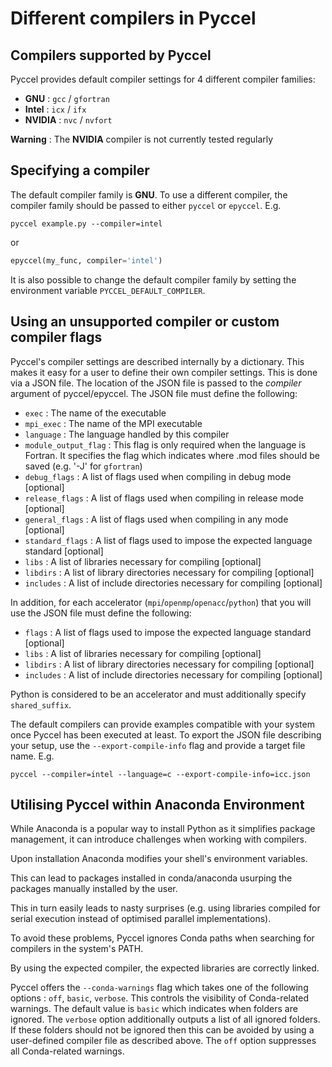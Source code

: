 # Different compilers in Pyccel
## Compilers supported by Pyccel

Pyccel provides default compiler settings for 4 different compiler families:
-   **GNU** : `gcc` / `gfortran`
-   **Intel** : `icx` / `ifx`
-   **NVIDIA** : `nvc` / `nvfort`

**Warning** : The **NVIDIA** compiler is not currently tested regularly

## Specifying a compiler

The default compiler family is **GNU**. To use a different compiler, the compiler family should be passed to either `pyccel` or `epyccel`.
E.g.
```shell
pyccel example.py --compiler=intel
```
or
```python
epyccel(my_func, compiler='intel')
```

It is also possible to change the default compiler family by setting the environment variable `PYCCEL_DEFAULT_COMPILER`.

## Using an unsupported compiler or custom compiler flags

Pyccel's compiler settings are described internally by a dictionary. This makes it easy for a user to define their own compiler settings. This is done via a JSON file. The location of the JSON file is passed to the _compiler_ argument of pyccel/epyccel. The JSON file must define the following:

-   `exec` : The name of the executable
-   `mpi_exec` : The name of the MPI executable
-   `language` : The language handled by this compiler
-   `module_output_flag` : This flag is only required when the language is Fortran. It specifies the flag which indicates where .mod files should be saved (e.g. '-J' for `gfortran`)
-   `debug_flags` : A list of flags used when compiling in debug mode \[optional\]
-   `release_flags` : A list of flags used when compiling in release mode \[optional\]
-   `general_flags` : A list of flags used when compiling in any mode \[optional\]
-   `standard_flags` : A list of flags used to impose the expected language standard \[optional\]
-   `libs` : A list of libraries necessary for compiling \[optional\]
-   `libdirs` : A list of library directories necessary for compiling \[optional\]
-   `includes` : A list of include directories necessary for compiling \[optional\]
  
In addition, for each accelerator (`mpi`/`openmp`/`openacc`/`python`) that you will use the JSON file must define the following:
  
-   `flags` : A list of flags used to impose the expected language standard \[optional\]
-   `libs` : A list of libraries necessary for compiling \[optional\]
-   `libdirs` : A list of library directories necessary for compiling \[optional\]
-   `includes` : A list of include directories necessary for compiling \[optional\]

Python is considered to be an accelerator and must additionally specify `shared_suffix`.

The default compilers can provide examples compatible with your system once Pyccel has been executed at least. To export the JSON file describing your setup, use the `--export-compile-info` flag and provide a target file name.
E.g.
```shell
pyccel --compiler=intel --language=c --export-compile-info=icc.json
```
## Utilising Pyccel within Anaconda Environment
While Anaconda is a popular way to install Python as it simplifies package management, it can introduce challenges when working with compilers.

Upon installation Anaconda modifies your shell's environment variables.

This can lead to packages installed in conda/anaconda usurping the packages manually installed by the user.

This in turn easily leads to nasty surprises (e.g. using libraries compiled for serial execution instead of optimised parallel implementations).

To avoid these problems, Pyccel ignores Conda paths when searching for compilers in the system's PATH.

By using the expected compiler, the expected libraries are correctly linked.

Pyccel offers the `--conda-warnings` flag which takes one of the following options : `off`, `basic`, `verbose`.
This controls the visibility of Conda-related warnings. The default value is `basic` which indicates when folders are ignored.
The `verbose` option additionally outputs a list of all ignored folders. If these folders should not be ignored then this can be avoided by using a user-defined compiler file as described above.
The `off` option suppresses all Conda-related warnings.
